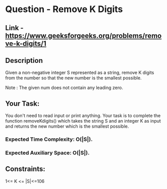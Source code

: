 # Question - Remove K Digits

## Link - https://www.geeksforgeeks.org/problems/remove-k-digits/1

## Description

Given a non-negative integer S represented as a string, remove K digits from the number so that the new number is the smallest possible.

Note : The given num does not contain any leading zero.

## Your Task:

You don't need to read input or print anything. Your task is to complete the function removeKdigits() which takes the string S and an integer K as input and returns the new number which is the smallest possible.

### Expected Time Complexity: O(|S|).

### Expected Auxiliary Space: O(|S|).

## Constraints:

1<= K <= |S|<=106
